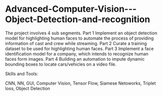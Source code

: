 # Advanced-Computer-Vision---Object-Detection-and-recognition
The project involves 4 sub segments. Part 1 Implement an object detection model for highlighting human faces to automate the process of providing information of cast and crew while streaming. Part 2 Curate a training dataset to be used for highlighting human faces. Part 3 Implement a face identification model for a company, which intends to recognize human faces form images. Part 4 Building an automation to impute dynamic bounding boxes to locate cars/vehicles on a video file.

Skills and Tools:

CNN, NN, GUI, Computer Vision, Tensor Flow, Siamese Netoworks, Triplet loss, Object Detection
